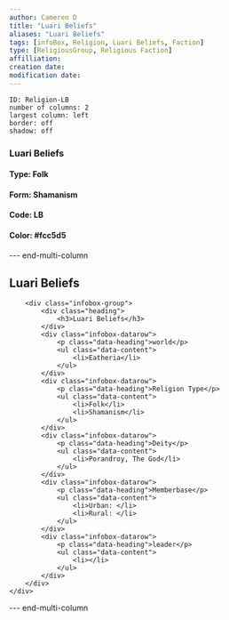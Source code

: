 ```yaml
---
author: Cameren D
title: "Luari Beliefs"
aliases: "Luari Beliefs"
tags: [infoBox, Religion, Luari Beliefs, Faction]
type: [ReligiousGroup, Religious Faction]
affilliation: 
creation date:  
modification date: 
---
```



```start-multi-column  
ID: Religion-LB  
number of columns: 2  
largest column: left
border: off
shadow: off
```

### Luari Beliefs

#### Type: Folk

#### Form: Shamanism

#### Code: LB

#### **Color:** #fcc5d5

--- end-multi-column
<html>
    <div class="infobox">
        <div class="heading">
            <h2>Luari Beliefs</h2>
        </div>

        <div class="infobox-group">
            <div class="heading">
                <h3>Luari Beliefs</h3>
            </div>
            <div class="infobox-datarow">
                <p class="data-heading">world</p>
                <ul class="data-content">
                    <li>Eatheria</li>
                </ul>
            </div>
            <div class="infobox-datarow">
                <p class="data-heading">Religion Type</p>
                <ul class="data-content">
                    <li>Folk</li>
                    <li>Shamanism</li>
                </ul>
            </div>
            <div class="infobox-datarow">
                <p class="data-heading">Deity</p>
                <ul class="data-content">
                    <li>Porandroy, The God</li>
                </ul>
            </div>
            <div class="infobox-datarow">
                <p class="data-heading">Memberbase</p>
                <ul class="data-content">
                    <li>Urban: </li>
                    <li>Rural: </li>
                </ul>
            </div>
            <div class="infobox-datarow">
                <p class="data-heading">leader</p>
                <ul class="data-content">
                    <li></li>
                </ul>
            </div>
        </div>
    </div>
</div>
</html>

--- end-multi-column